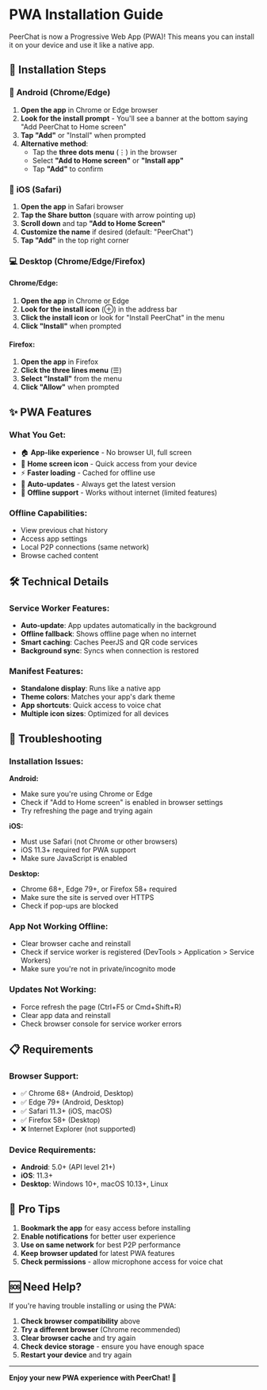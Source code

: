 # PWA Installation Guide

PeerChat is now a Progressive Web App (PWA)! This means you can install it on your device and use it like a native app.

## 🚀 Installation Steps

### 📱 **Android (Chrome/Edge)**

1. **Open the app** in Chrome or Edge browser
2. **Look for the install prompt** - You'll see a banner at the bottom saying "Add PeerChat to Home screen"
3. **Tap "Add"** or "Install" when prompted
4. **Alternative method**: 
   - Tap the **three dots menu** (⋮) in the browser
   - Select **"Add to Home screen"** or **"Install app"**
   - Tap **"Add"** to confirm

### 🍎 **iOS (Safari)**

1. **Open the app** in Safari browser
2. **Tap the Share button** (square with arrow pointing up)
3. **Scroll down** and tap **"Add to Home Screen"**
4. **Customize the name** if desired (default: "PeerChat")
5. **Tap "Add"** in the top right corner

### 💻 **Desktop (Chrome/Edge/Firefox)**

#### Chrome/Edge:
1. **Open the app** in Chrome or Edge
2. **Look for the install icon** (⊕) in the address bar
3. **Click the install icon** or look for "Install PeerChat" in the menu
4. **Click "Install"** when prompted

#### Firefox:
1. **Open the app** in Firefox
2. **Click the three lines menu** (☰)
3. **Select "Install"** from the menu
4. **Click "Allow"** when prompted

## ✨ PWA Features

### **What You Get:**
- 🏠 **App-like experience** - No browser UI, full screen
- 📱 **Home screen icon** - Quick access from your device
- ⚡ **Faster loading** - Cached for offline use
- 🔄 **Auto-updates** - Always get the latest version
- 📶 **Offline support** - Works without internet (limited features)

### **Offline Capabilities:**
- View previous chat history
- Access app settings
- Local P2P connections (same network)
- Browse cached content

## 🛠️ Technical Details

### **Service Worker Features:**
- **Auto-update**: App updates automatically in the background
- **Offline fallback**: Shows offline page when no internet
- **Smart caching**: Caches PeerJS and QR code services
- **Background sync**: Syncs when connection is restored

### **Manifest Features:**
- **Standalone display**: Runs like a native app
- **Theme colors**: Matches your app's dark theme
- **App shortcuts**: Quick access to voice chat
- **Multiple icon sizes**: Optimized for all devices

## 🔧 Troubleshooting

### **Installation Issues:**

**Android:**
- Make sure you're using Chrome or Edge
- Check if "Add to Home screen" is enabled in browser settings
- Try refreshing the page and trying again

**iOS:**
- Must use Safari (not Chrome or other browsers)
- iOS 11.3+ required for PWA support
- Make sure JavaScript is enabled

**Desktop:**
- Chrome 68+, Edge 79+, or Firefox 58+ required
- Make sure the site is served over HTTPS
- Check if pop-ups are blocked

### **App Not Working Offline:**
- Clear browser cache and reinstall
- Check if service worker is registered (DevTools > Application > Service Workers)
- Make sure you're not in private/incognito mode

### **Updates Not Working:**
- Force refresh the page (Ctrl+F5 or Cmd+Shift+R)
- Clear app data and reinstall
- Check browser console for service worker errors

## 📋 Requirements

### **Browser Support:**
- ✅ Chrome 68+ (Android, Desktop)
- ✅ Edge 79+ (Android, Desktop)
- ✅ Safari 11.3+ (iOS, macOS)
- ✅ Firefox 58+ (Desktop)
- ❌ Internet Explorer (not supported)

### **Device Requirements:**
- **Android**: 5.0+ (API level 21+)
- **iOS**: 11.3+
- **Desktop**: Windows 10+, macOS 10.13+, Linux

## 🎯 Pro Tips

1. **Bookmark the app** for easy access before installing
2. **Enable notifications** for better user experience
3. **Use on same network** for best P2P performance
4. **Keep browser updated** for latest PWA features
5. **Check permissions** - allow microphone access for voice chat

## 🆘 Need Help?

If you're having trouble installing or using the PWA:

1. **Check browser compatibility** above
2. **Try a different browser** (Chrome recommended)
3. **Clear browser cache** and try again
4. **Check device storage** - ensure you have enough space
5. **Restart your device** and try again

---

**Enjoy your new PWA experience with PeerChat! 🎉**
